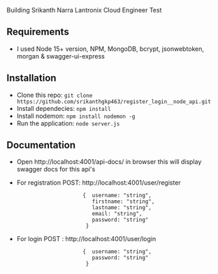 Building Srikanth Narra Lantronix Cloud Engineer Test


## Requirements
* I used Node 15+ version, NPM, MongoDB, bcrypt, jsonwebtoken, morgan & swagger-ui-express

## Installation
* Clone this repo: ``` git clone https://github.com/srikanthgkp463/register_login__node_api.git ```
* Install dependecies: ``` npm install ```
* Install nodemon: ``` npm install nodemon -g ```
* Run the application: ``` node server.js  ```
## Documentation
* Open http://localhost:4001/api-docs/ in browser this will display swagger docs for this api's
* For registration POST: http://localhost:4001/user/register
    ```
                         {  username: "string",
                            firstname: "string",
                            lastname: "string",
                            email: "string", 
                            password: "string" 
                          }
    
    ```

* For login POST : http://localhost:4001/user/login
    ```
                         {  username: "string",
                            password: "string" 
                          }
    
    ```
